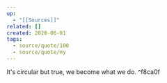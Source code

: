 ```yaml
---
up:
  - "[[Sources]]"
related: []
created: 2020-06-01
tags:
  - source/quote/100
  - source/quote/my
---
```

It's circular but true, we become what we do. ^f8ca0f
